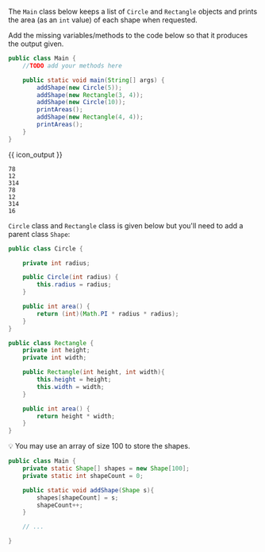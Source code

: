 <panel header="{{ icon_Q }} print shape area">
<question>

The `Main` class below keeps a list of `Circle` and `Rectangle` objects and prints the area (as an `int` value) of each shape when requested.

Add the missing variables/methods to the code below so that it produces the output given.

```java
public class Main {
    //TODO add your methods here

    public static void main(String[] args) {
        addShape(new Circle(5));
        addShape(new Rectangle(3, 4));
        addShape(new Circle(10));
        printAreas();
        addShape(new Rectangle(4, 4));
        printAreas();
    }
}
```
{{ icon_output }}
```
78
12
314
78
12
314
16
```
`Circle` class and `Rectangle` class is given below but you'll need to add a parent class `Shape`:
```java
public class Circle {

    private int radius;

    public Circle(int radius) {
        this.radius = radius;
    }

    public int area() {
        return (int)(Math.PI * radius * radius);
    }
}
```
```java
public class Rectangle {
    private int height;
    private int width;

    public Rectangle(int height, int width){
        this.height = height;
        this.width = width;
    }

    public int area() {
        return height * width;
    }
}
```

:bulb: You may use an array of size 100 to store the shapes.


<panel type="seamless" header="Partial solution">

```java
public class Main {
    private static Shape[] shapes = new Shape[100];
    private static int shapeCount = 0;

    public static void addShape(Shape s){
        shapes[shapeCount] = s;
        shapeCount++;
    }

    // ...

}
```
</panel>

</question>
</panel>
